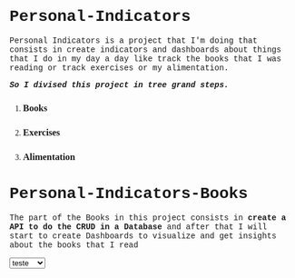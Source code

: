 <h1 style='font-family:courier'> Personal-Indicators </h1>

<p style='font-family:courier'> 
Personal Indicators is a project that I'm doing that consists in create indicators and dashboards about things that I do in my day a day like track the books that I was reading or track exercises or my alimentation.
</p>

<p style='font-family:courier'> <strong><i>
So I divised this project in tree grand steps.
</i></strong></p>

<ol>
<li style='font-family:garamond'> <h3> <strong> Books </strong> </h3> </li>
<li style='font-family:garamond'> <h3> <strong> Exercises </strong> </h3> </li>
<li style='font-family:garamond'> <h3> <strong> Alimentation </strong> </h3> </li>

</ol>

<h4>

<h1 style='font-family:courier'> Personal-Indicators-Books </h1>

<p style='font-family:courier'>  
The part of the Books in this project consists in <strong> create a API to do the CRUD in a Database </strong> and after that I will start to create Dashboards to visualize and get insights about the books that I read
</p>


<select>
    <option> teste </option>
    <option> teste 2 </option>
</select>